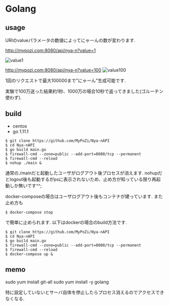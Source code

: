 # Golang

## usage

URIのvalueパラメータの数値によってにゃーんの数が変わります.


http://mypozi.com:8080/api/nya-n?value=1

![value1](https://github.com/MyPoZi/Nya-nAPI/blob/master/value1.png)


http://mypozi.com:8080/api/nya-n?value=100
![value100](https://github.com/MyPoZi/Nya-nAPI/blob/master/value100.png)


1回のリクエストで最大100000まで"にゃーん"生成可能です.

実験で100万送った結果約1秒、1000万の場合10秒で返ってきました(ゴルーチン使わず).

## build

- centos
- go 1.11.1
```
$ git clone https://github.com/MyPoZi/Nya-nAPI
$ cd Nya-nAPI
$ go build main.go
$ firewall-cmd --zone=public --add-port=8080/tcp --permanent
$ firewall-cmd --reload
$ nohup ./main &
```
通常の./mainだと起動したユーザがログアウト後プロセスが消えます.
nohupだとlogout後も起動するがpsに表示されないため、止め方が知っている限り再起動しか無いです^^;

docker-composeの場合はユーザログアウト後もコンテナが建っています.
また止め方も
```
$ docker-compose stop
```
で簡単に止められます.
以下はdockerの場合のbuild方法です.

```
$ git clone https://github.com/MyPoZi/Nya-nAPI
$ cd Nya-nAPI
$ go build main.go
$ firewall-cmd --zone=public --add-port=8080/tcp --permanent
$ firewall-cmd --reload
$ docker-compose up &
```


## memo
sudo yum install git-all
sudo yum install -y golang

特に設定していないとサーバ自体を停止したらプロセス消えるのでアクセスできなくなる.
